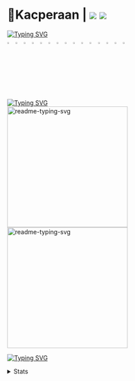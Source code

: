 # 🐤Kacperaan | ![](https://komarev.com/ghpvc/?username=kacperaan&style=for-the-badge) ![](https://img.shields.io/badge/sponsor-30363D?style=for-the-badge&logo=GitHub-Sponsors&logoColor=#white)
[![Typing SVG](https://readme-typing-svg.demolab.com?font=Fira+Code&pause=1000&color=FFFFFF&random=false&width=435&lines=Tools+and+technologies)](https://git.io/typing-svg)
<br>
<img width="3%" src="https://cdn.simpleicons.org/linux/white"/>
<img width="3%" src="https://cdn.simpleicons.org/ubuntu/white"/>
<img width="3%" src="https://cdn.simpleicons.org/c/white"/>
<img width="3%" src="https://cdn.simpleicons.org/python/white"/>
<img width="3%" src="https://cdn.simpleicons.org/git/white"/>
<img width="3%" src="https://cdn.simpleicons.org/github/white"/>
<img width="3%" src="https://cdn.simpleicons.org/gnubash/white"/>
<img width="3%" src="https://cdn.simpleicons.org/visualstudiocode/white"/>
<img width="3%" src="https://cdn.simpleicons.org/replit/white"/>
<img width="3%" src="https://cdn.simpleicons.org/notepadplusplus/white"/>
<img width="3%" src="https://cdn.simpleicons.org/googlecolab/white"/>
<img width="3%" src="https://cdn.simpleicons.org/vim/white"/>
<img width="3%" src="https://cdn.simpleicons.org/firefox/white"/>
<img width="3%" src="https://cdn.simpleicons.org/torbrowser/white"/>
<img width="3%" src="https://cdn.simpleicons.org/gnu/white"/>


[![Typing SVG](https://readme-typing-svg.demolab.com?font=Fira+Code&pause=1000&color=FFFFFF&random=false&width=435&lines=Projects)](https://git.io/typing-svg)
<br> 
<a href="https://github.com/DenverCoder1/readme-typing-svg"><img width="278" src="https://denvercoder1-github-readme-stats.vercel.app/api/pin/?username=corsum&repo=rhaddon&theme=react&bg_color=1F222E&title_color=F85D7F&hide_border=true&icon_color=F8D866&show_icons=false" alt="readme-typing-svg"></a>
<a href="https://github.com/DenverCoder1/readme-typing-svg"><img width="278" src="https://denvercoder1-github-readme-stats.vercel.app/api/pin/?username=corsum&repo=corsum-info&theme=react&bg_color=1F222E&title_color=F85D7F&hide_border=true&icon_color=F8D866&show_icons=false" alt="readme-typing-svg"></a>

[![Typing SVG](https://readme-typing-svg.demolab.com?font=Fira+Code&pause=1000&color=FFFFFF&random=false&width=435&lines=Stats)](https://git.io/typing-svg)
<details>
  <summary>
    Stats
  </summary>
  
![Anurag's GitHub stats](https://github-readme-stats.vercel.app/api?username=kacperaan&show_icons=true&theme=dark)
</details>

<!--
![LINUX](https://img.shields.io/badge/Linux-FCC624?style=for-the-badge&logo=linux&logoColor=black)
![UBUNTU](https://img.shields.io/badge/Ubuntu-E95420?style=for-the-badge&logo=ubuntu&logoColor=white)
![C](https://img.shields.io/badge/C-00599C?style=for-the-badge&logo=c&logoColor=white)
![VIM](https://img.shields.io/badge/VIM-%2311AB00.svg?&style=for-the-badge&logo=vim&logoColor=white)
![GIT](https://img.shields.io/badge/GIT-E44C30?style=for-the-badge&logo=git&logoColor=white)
![GITHUB](https://img.shields.io/badge/GitHub-100000?style=for-the-badge&logo=github&logoColor=white)
![BASH](https://img.shields.io/badge/Shell_Script-121011?style=for-the-badge&logo=gnu-bash&logoColor=white)

<details>
  <summary>
   <img src="https://github.com/corsum/rhaddon/blob/main/branding/logo-white.png" width="3%">
  </summary>

  <a href="https://github.com/DenverCoder1/readme-typing-svg"><img width="278" src="https://denvercoder1-github-readme-stats.vercel.app/api/pin/?username=corsum&repo=rhaddon&theme=react&bg_color=1F222E&title_color=F85D7F&hide_border=true&icon_color=F8D866&show_icons=false" alt="readme-typing-svg"></a>
</details>

![](https://github-readme-stats.vercel.app/api/top-langs/?username=kacperaan&theme=blue-green)
![Anurag's GitHub stats](https://github-readme-stats.vercel.app/api?username=kacperaan&show_icons=true&theme=dark)

<a href="https://github.com/corsum/rhaddon/"><img src="https://github.com/corsum/rhaddon/blob/main/branding/logo-white.png" width="3%"></a>
![](https://github-readme-stats.vercel.app/api/top-langs/?username=kacperaan&theme=blue-green)

-->
